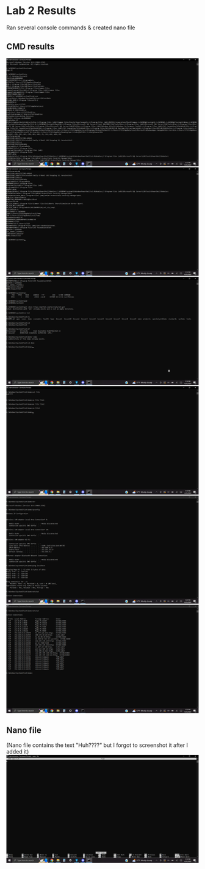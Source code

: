 # Lab 2 Results
Ran several console commands & created nano file
## CMD results
![CMD entry 1](lab2_cmd1.png)
![CMD entry 2](lab2_cmd2.png)
![CMD entry 3](lab2_cmd3.png)
![CMD entry 4](lab2_cmd4.png)
![CMD entry 5](lab2_cmd5.png)
![CMD entry 6](lab2_cmd6.png)

## Nano file
(Nano file contains the text "Huh????" but I forgot to screenshot it after I added it)
![Nano file](lab2_nano.png)
